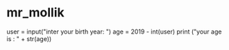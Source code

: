 # mr_mollik
user = input("inter your birth year:   ")
age =  2019 - int(user)
print ("your age is :   " + str(age))
